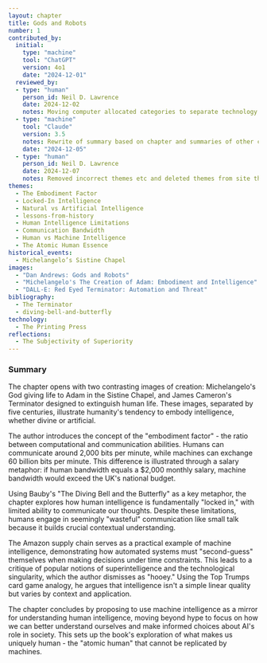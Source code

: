 ```yaml
---
layout: chapter
title: Gods and Robots
number: 1
contributed_by:
  initial:
    type: "machine"
    tool: "ChatGPT"
    version: 4o1
    date: "2024-12-01"
  reviewed_by:
  - type: "human"
    person_id: Neil D. Lawrence
    date: 2024-12-02
    notes: Moving computer allocated categories to separate technology and media and to merge reflections.
  - type: "machine"
    tool: "Claude"
    version: 3.5
    notes: Rewrite of summary based on chapter and summaries of other chapters. Required prompting to remove hallucinations.
    date: "2024-12-05"
  - type: "human"
    person_id: Neil D. Lawrence
    date: 2024-12-07
    notes: Removed incorrect themes etc and deleted themes from site that aren't relevant.
themes:
  - The Embodiment Factor
  - Locked-In Intelligence
  - Natural vs Artificial Intelligence
  - lessons-from-history
  - Human Intelligence Limitations
  - Communication Bandwidth
  - Human vs Machine Intelligence
  - The Atomic Human Essence
historical_events:
  - Michelangelo’s Sistine Chapel
images:
  - "Dan Andrews: Gods and Robots"
  - "Michelangelo's The Creation of Adam: Embodiment and Intelligence"
  - "DALL-E: Red Eyed Terminator: Automation and Threat"
bibliography:
  - The Terminator
  - diving-bell-and-butterfly
technology:
  - The Printing Press
reflections:
  - The Subjectivity of Superiority
---
```


<div class="machine-commentary" markdown="1">
  
### Summary

The chapter opens with two contrasting images of creation: Michelangelo's God giving life to Adam in the Sistine Chapel, and James Cameron's Terminator designed to extinguish human life. These images, separated by five centuries, illustrate humanity's tendency to embody intelligence, whether divine or artificial.

The author introduces the concept of the "embodiment factor" - the ratio between computational and communication abilities. Humans can communicate around 2,000 bits per minute, while machines can exchange 60 billion bits per minute. This difference is illustrated through a salary metaphor: if human bandwidth equals a $2,000 monthly salary, machine bandwidth would exceed the UK's national budget.

Using Bauby's "The Diving Bell and the Butterfly" as a key metaphor, the chapter explores how human intelligence is fundamentally "locked in," with limited ability to communicate our thoughts. Despite these limitations, humans engage in seemingly "wasteful" communication like small talk because it builds crucial contextual understanding.

The Amazon supply chain serves as a practical example of machine intelligence, demonstrating how automated systems must "second-guess" themselves when making decisions under time constraints. This leads to a critique of popular notions of superintelligence and the technological singularity, which the author dismisses as "hooey." Using the Top Trumps card game analogy, he argues that intelligence isn't a simple linear quality but varies by context and application.

The chapter concludes by proposing to use machine intelligence as a mirror for understanding human intelligence, moving beyond hype to focus on how we can better understand ourselves and make informed choices about AI's role in society. This sets up the book's exploration of what makes us uniquely human - the "atomic human" that cannot be replicated by machines.
</div>
